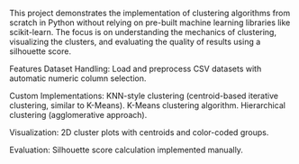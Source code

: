 This project demonstrates the implementation of clustering algorithms from scratch in Python without relying on pre-built machine learning libraries like scikit-learn. The focus is on understanding the mechanics of clustering, visualizing the clusters, and evaluating the quality of results using a silhouette score.

Features
Dataset Handling: Load and preprocess CSV datasets with automatic numeric column selection.

Custom Implementations:
KNN-style clustering (centroid-based iterative clustering, similar to K-Means).
K-Means clustering algorithm.
Hierarchical clustering (agglomerative approach).

Visualization: 2D cluster plots with centroids and color-coded groups.

Evaluation: Silhouette score calculation implemented manually.

